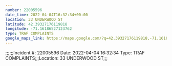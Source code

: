 ```yaml
---
number: 22005596
date_time: 2022-04-04T16:32:34+00:00
location: 33 UNDERWOOD ST
latitude: 42.39327176119818
longitude: -71.16186527123762
type: TRAF COMPLAINTS
google_maps_link: https://maps.google.com/?q=42.39327176119818,-71.16186527123762
---
```


;;;;;;Incident #: 22005596  Date: 2022-04-04 16:32:34   Type: TRAF COMPLAINTS;;;Location: 33 UNDERWOOD ST;;;
